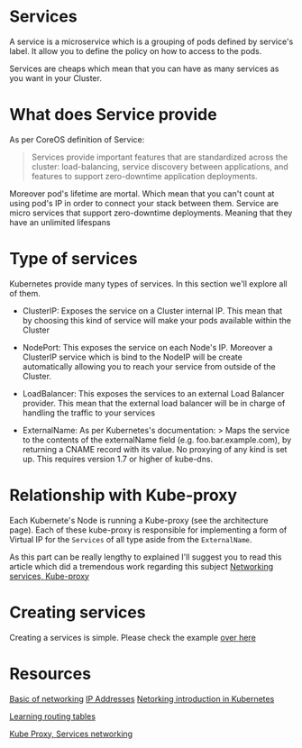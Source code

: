 # Services

A service is a microservice which is a grouping of pods defined by service's label. It allow you to define the policy on how to access to the pods.

Services are cheaps which mean that you can have as many services as you want in your Cluster.

# What does Service provide

As per CoreOS definition of Service:

> Services provide important features that are standardized across the cluster: load-balancing, service discovery between applications, and features to support zero-downtime application deployments.

Moreover pod's lifetime are mortal. Which mean that you can't count at using pod's IP in order to connect your stack between them. Service are micro services that support zero-downtime deployments. Meaning that they have an unlimited lifespans

# Type of services

Kubernetes provide many types of services. In this section we'll explore all of them.

- ClusterIP: Exposes the service on a Cluster internal IP. This mean that by choosing this kind of service will make your pods available within the Cluster

- NodePort: This exposes the service on each Node's IP. Moreover a ClusterIP service which is bind to the NodeIP will be create automatically allowing you to reach your service from outside of the Cluster.

- LoadBalancer: This exposes the services to an external Load Balancer provider. This mean that the external load balancer will be in charge of handling the traffic to your services

- ExternalName: As per Kubernetes's documentation: > Maps the service to the contents of the externalName field (e.g. foo.bar.example.com), by returning a CNAME record with its value. No proxying of any kind is set up. This requires version 1.7 or higher of kube-dns.

# Relationship with Kube-proxy

Each Kubernete's Node is running a Kube-proxy (see the architecture page). Each of these kube-proxy is responsible for implementing a form of Virtual IP for the ```Services``` of all type aside from the ```ExternalName```.

As this part can be really lengthy to explained I'll suggest you to read this article which did a tremendous work regarding this subject [Networking services, Kube-proxy](https://medium.com/google-cloud/understanding-kubernetes-networking-services-f0cb48e4cc82)

# Creating services

Creating a services is simple. Please check the example [over here](deployment/service.md)

# Resources

[Basic of networking](https://www.digitalocean.com/community/tutorials/an-introduction-to-networking-terminology-interfaces-and-protocols)
[IP Addresses](https://www.digitalocean.com/community/tutorials/understanding-ip-addresses-subnets-and-cidr-notation-for-networking)
[Netorking introduction in Kubernetes](https://medium.com/google-cloud/understanding-kubernetes-networking-pods-7117dd28727)

[Learning routing tables](https://www.youtube.com/watch?v=g8eP4fhrx3I)

[Kube Proxy, Services networking](https://medium.com/google-cloud/understanding-kubernetes-networking-services-f0cb48e4cc82)